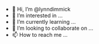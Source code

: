 - 👋 Hi, I’m @lynndimmick
- 👀 I’m interested in ...
- 🌱 I’m currently learning ...
- 💞️ I’m looking to collaborate on ...
- 📫 How to reach me ...

<!---
lynndimmick/lynndimmick is a ✨ special ✨ repository because its `README.md` (this file) appears on your GitHub profile.
You can click the Preview link to take a look at your changes.
--->
